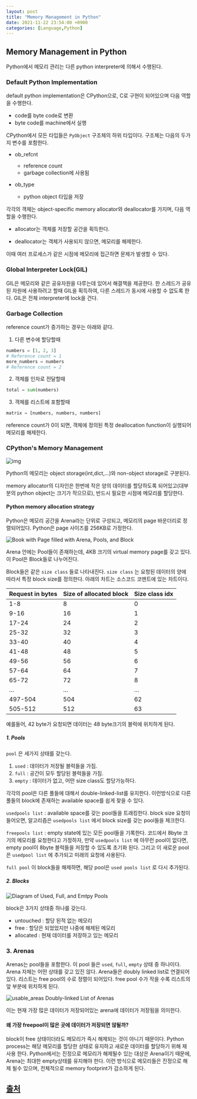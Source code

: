 ```yaml
---
layout: post
title: "Memory Management in Python"
date: 2021-11-22 23:54:00 +0900
categories: [Language,Python]
---
```


## Memory Management in Python

Python에서 메모리 관리는 다른 python interpreter에 의해서 수행된다. 

### Default Python Implementation

default python implementation은 CPython으로, C로 구현이 되어있으며 다음 역할을 수행한다.

- code를 byte code로 변환
- byte code를 machine에서 실행

CPython에서 모든 타입들은 `PyObject` 구조체의 하위 타입이다. 구조체는 다음의 두가지 변수를 포함한다.

- ob_refcnt 
  - reference count
  - garbage collection에 사용됨

- ob_type 
  - python object 타입을 저장

각각의 객체는 object-specific memory allocator와 deallocator를 가지며, 다음 역할을 수행한다.

- allocator는 객체를 저장할 공간을 획득한다.

- deallocator는 객체가 사용되지 않으면, 메모리를 해제한다.

이때 여러 프로세스가 같은 시점에 메모리에 접근하면 문제가 발생할 수 있다. 

### Global Interpreter Lock(GIL)

GIL은 메모리와 같은 공유자원을 다루는데 있어서 해결책을 제공한다. 한 스레드가 공유된 자원에 사용하려고 할때 GIL을 획득하여, 다른 스레드가 동시에 사용할 수 없도록 한다. GIL은 전체 interpreter에 lock을 건다.

### Garbage Collection

reference count가 증가하는 경우는 아래와 같다.

1. 다른 변수에 할당할때

``` python
numbers = [1, 2, 3]
# Reference count = 1
more_numbers = numbers
# Reference count = 2
```

2. 객체를 인자로 전달할때

``` python
total = sum(numbers)
```

3. 객체를 리스트에 포함할때

``` python
matrix = [numbers, numbers, numbers]
```

reference count가 0이 되면, 객체에 정의된 특정 deallocation function이 실행되어 메모리를 해제한다.

### CPython's Memory Management

![img](https://files.realpython.com/media/memory_management.92ad564ec680.png)

Python의 메모리는 object storage(int,dict,...)와 non-object storage로 구분된다.

memory allocator의 디자인은 한번에 작은 양의 데이터를 할당하도록 되어있고(대부분의 python object는 크기가 작으므로), 반드시 필요한 시점에 메모리를 할당한다. 

#### Python memory allocation strategy

Python은 메모리 공간을 Arena라는 단위로 구성되고, 메모리의 page 바운더리로 정렬되어있다. Python은 page 사이즈를 256KB로 가정한다.

![Book with Page filled with Arena, Pools, and Block](https://files.realpython.com/media/memory_management_5.394b85976f34.png)

Arena 안에는 Pool들이 존재하는데, 4KB 크기의 virtual memory page를 갖고 있다. 이 Pool은 Block들로 나누어진다.

Block들은 같은 `size class` 들로 나타내진다. `size class` 는 요청된 데이터의 양에 따라서 특정 block size를 정의한다. 아래의 차트는 소스코드 코멘트에 있는 차트이다.

| Request in bytes | Size of allocated block | Size class idx |
| ---------------- | ----------------------- | -------------- |
| 1-8              | 8                       | 0              |
| 9-16             | 16                      | 1              |
| 17-24            | 24                      | 2              |
| 25-32            | 32                      | 3              |
| 33-40            | 40                      | 4              |
| 41-48            | 48                      | 5              |
| 49-56            | 56                      | 6              |
| 57-64            | 64                      | 7              |
| 65-72            | 72                      | 8              |
| …                | …                       | …              |
| 497-504          | 504                     | 62             |
| 505-512          | 512                     | 63             |

예를들어, 42 byte가 요청되면 데이터는 48 byte크기의 블럭에 위치하게 된다.

##### 1. Pools

`pool` 은 세가지 상태를 갖는다. 

1.  `used` : 데이터가 저장될 블럭들을 가짐.
2.  `full` : 공간이 모두 할당된 블럭들을 가짐.
3.  `empty` : 데이터가 없고, 어떤 size class도 할당가능하다.

각각의 pool은 다른 풀들에 대해서 double-linked-list를 유지한다. 이런방식으로 다른 풀들의 block에 존재하는 available space를 쉽게 찾을 수 있다.

`usedpools list` : available space를 갖는 pool들을 트래킹한다. block size 요청이 들어오면, 알고리즘은 `usedpools list` 에서 block size를 갖는 pool들을 체크한다.

`freepools list` : empty state에 있는 모든 pool들을 기록한다. 코드에서 8byte 크기의 메모리를 요청한다고 가정하자, 만약 `usedpools list` 에 아무런 pool이 없다면, empty pool이 8byte 블럭들을 저장할 수 있도록 초기화 된다. 그리고 이 새로운 pool은 `usedpool list` 에 추가되고 미래의 요청에 사용된다.

`full pool` 이 block들을 해제하면, 해당 pool은 `used pools list` 로 다시 추가된다.

##### 2. Blocks

![Diagram of Used, Full, and Emtpy Pools](https://files.realpython.com/media/memory_management_3.52bffbf302d3.png)

block은 3가지 상태중 하나를 갖는다.

- untouched : 할당 된적 없는 메모리
- free : 할당은 되었었지만 나중에 해제된 메모리
- allocated : 현재 데이터를 저장하고 있는 메모리

### 3. Arenas

Arenas는 pool들을 포함한다. 이 pool 들은 `used`, `full`, `empty` 상태 중 하나이다. Arena 자체는 어떤 상태를 갖고 있진 않다. Arena들은 doubly linked list로 연결되어있다. 리스트는 free pool의 수로 정렬이 되어있다. free pool 수가 작을 수록 리스트의 앞 부분에 위치하게 된다.

![usable_areas Doubly-linked List of Arenas](https://files.realpython.com/media/memory_management_6.60e9761bc158.png)

이는 현재 가장 많은 데이터가 저장되어있는 arena에  데이터가 저장됨을 의미한다. 

#### 왜 가장 freepool이 많은 곳에 데이터가 저장되면 않될까? 

block이 free 상태이더라도 메모리가 즉시 해제되는 것이 아니기 때문이다. Python process는 해당 메모리를 할당한 상태로 유지하고 새로운 데이터를 할당하기 위해 재사용 한다. Python에서는 진정으로 메모리가 해제될수 있는 대상은 Arena이기 때문에, Arena는 최대한 empty상태를 유지해야 한다. 이런 방식으로 메모리들은 진정으로 해제 될수 있으며, 전체적으로 memory footprint가 감소하게 된다.

## [출처](https://realpython.com/python-memory-management/)